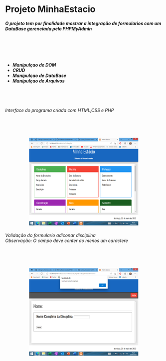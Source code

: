 <h1>Projeto MinhaEstacio</h1>

<h5>O projeto tem por finalidade mostrar a integração de formularios com um DataBase gerenciada pelo <em>PHPMyAdmin</em>
<br></br>
<br></br>
<br></br>

<ul>
    <li>
    Manipulçao de DOM
    </li>
    <li>
    CRUD
    </li>
    <li>
    Manipulçao de DataBase
    </li>
    <li>
    Manipulçao de Arquivos
    </li>

</ul>
</h5>
<br></br>
<h6>Interface do programa criada com HTML,CSS e PHP</h6>
<br></br>
<p align="center">
  <img src="IMG/img1.png" width="350" title="hover text">
</p>

<h6>
Validação do formulario adiconar disciplina
<br>
Observação: O campo deve conter ao menos um caractere

</h6>
<br></br>
<p align="center">
  <img src="IMG/img2.png" width="350" title="hover text">
</p>

